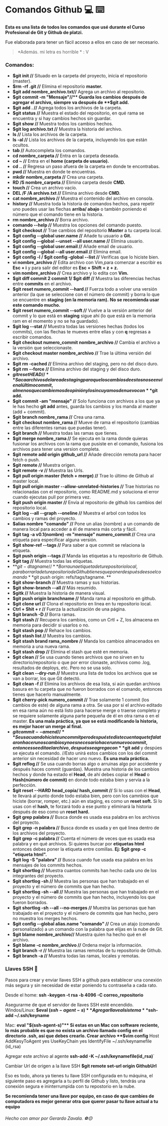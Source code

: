 # Comandos Github 💻 ⌨️

**Esta es una lista de todos los comandos que usé durante el Curso Profesional de Git y Github de platzi.**

Fue elaborada para tener un fácil acceso a ellos en caso de ser necesario.

 >*Además. mi letra es horrible  *  : V
 
 ### Comandos:
 - **$git  init //** Situado en la carpeta del proyecto, inicia el repositorio (master).
 - **$rm -rf .git //** Elimina el repositorio **master.**
 - **$git add nombre_archivo.txt//** Agrega un archivo al repositorio.
 - **$git commit -m "Mensaje"//** Guarda los cambios después de agregar el archivo, siempre va después de **$git add.**
 - **$git add . //** Agrega todos los archivos de la carpeta.
 - **$git status //** Muestra el estado del repositorio, en qué rama se encuentra y si hay cambios hechos sin guardar.
 - **$git show //** Muestra todos los cambios hechos.
 - **$git log archivo.txt //** Muestra la historia del archivo.
 - **ls //** Lista los archivos de la carpeta.
 - **ls -al //** Lista los archivos de la carpeta, incluyendo los que están ocultos.
 - **tab //** Autocompleta los comandos.
 - **cd nombre_carpeta //** Entra en la carpeta deseada.
 - **cd ~ //** Entra en el **home (carpeta de usuario).**
 - **cd .. //** Regresa un paso afuera de la carpeta en donde te encontrabas.
 - **pwd //** Muestra en donde te encuentras.
 - **mkdir nombre_carpeta //** Crea una carpeta.
 - **RD /S nombre_carpeta //** Elimina carpeta desde **CMD.**
 - **touch //** Crea un archivo vacío.
 - **DEL /F /A archivo.txt //** Elimina archivo desde **CMD.**
 - **cat nombre_archivo //** Muestra el contenido del archivo en consola.
 - **history //** Muestra toda la historia de comandos hechos, para repetir uno puedes usar las flechas **arriba/ abajo** o también poniendo el número que el comando tiene en la historia.
 - **rm nombre_archivo //** Borra archivo.
 - **comando --help //** Muestra los opciones del comando puesto.
 - **$git checkout //** Trae cambios del repositorio **Master** a tu carpeta local.
 - **$git config  --global user.name //** Añade tu usuario a **Git.**
 - **$git config --global --unset --all user.name //** Elimina usuario.
 - **$git config --global user.email //** Añade email de usuario.
 - **$git config --global --all user.email //** Elimina email.
 - **$git config -l / $git config -global --list //** Verificas que lo hiciste bien.
 - **vi nombre_archivo //** Edita archivo con Vim,para comenzar a escribir es **Esc + i** y para salir del editor es **Esc + Shift + z + z.**
 - **vim nombre_archivo //**  Crea archivo y lo edita con **Vim.**
 - **$git diff commit 2 commit 1/ $git diff //** Muestra las diferencias hechas entre **commits** en el archivo.
 - **$git reset numero_commit --hard //** Fuerza todo a volver una versión anterior (la que se seleccione con el número de commit) y borra lo que se encuentre en **staging (en la memoria ram).**
 **No se recomienda usar este comando mucho.**
 - **$git reset numero_commit --soft  //** Vuelve a la versión anterior del commit y lo que está en **staging** sigue ahí (lo que está en la memoria ram en el momento y no se ha guardado).
 - **$git log --stat //** Muestra todas las versiones hechas (todos los commits), con las flechas te mueves entre ellas y con **q** regresas a escribir comandos.
 - **$git checkout numero_commit nombre_archivo //** Cambia el archivo a la versión que seleccionaste.
 - **$git checkout master nombre_archivo //** Trae la última versión del archivo.
 - **$git rm -cached //** Elimina archivo del staging, pero no del disco duro.
 - **$git rm --force //** Elimina archivo del staging y del disco duro.
 - **$git reset HEAD //** Saca archivos del area de staging para que los cambios de estos no se envien al último commit, al menos que cambiemos de opinión y los incuyamos de nuevo con **$git add.**
 - **$git commit -am "mensaje" //** Solo funciona con archivos a los que ya le has hecho **git add** antes, guarda los cambios y los manda al master  (add + commit).
 - **$git branch nombre_rama //** Crea una rama.
 - **$git checkout nombre_rama //** Mueve de rama el repositorio (cambias entre las diferentes ramas que puedas tener).
 - **$git branch //** Muestra todas las ramas que tienes.
 - **$git merge nombre_rama //** Se ejecuta en la rama donde quieras fusionar los archivos con la rama que pusiste en el comando, fusiona los archivos para tener una version completa.
 - **$git remote add origin github_url //** Añade dirección remota para hacer fetch o push.
 - **$git remote //** Muestra origen.
 - **$git remote -v //** Muestra las Urls.
 - **$git pull origin master (fetch + merge) //** Trae lo último de Github al master local.
 - **$git pull origin master --allow-unrelated-histories //** Trae historias no relacionadas con el repositorio, como README.md y soluciona el error cuando ejecutas pull por primera vez.
 - **$git push origin master //** Envía al repositorio de github los cambios del repositorio local.
 - **$git log --all --graph --oneline //** Muestra el arbol con todos los cambios y ramas del proyecto.
 - **$alias nombre "comando" //** Pone un alias (nombre) a un comando de manera local para acceder a él de manera más corta y fácil.
 - **$git tag -a v0.1(nombre) -m "mensaje" numero_commit //** Crea una etiqueta para especificar alguna versión.
 - **$git show-ref --tags //** Para saber a que commit se relaciona la etiqueta.
 - **$git push origin --tags //** Manda las etiquetas a tu repositorio de Github.
 - **$git tag //** Muestra todas las etiquetas.
 - **$git -d tagname //** Borra una etiqueta de tu repositorio local, para borrarla de tu repositorio de Github tienes que poner después de eso el comando **$git  push origin: refs/tags/tagname. **
 - **$git show-branch //** Muestra ramas y sus historias.
 - **$git show-branch --all //** Más resumido.
 - **$gitk //** Muestra la historia de manera visual.
 - **$git push origin branchname //** Manda rama al repositorio en github.
 - **$git clone url //** Clona el repositorio en linea en tu repositorio local.
 - **Ctrl + Shit + r //** Fuerza la actualización de una página.
 - **$git branch -D //** Borra ramas.
 - **$git stash //** Recupera los cambios, como un Crtl + Z, los almacena en memoria para decidir si usarlos o no.
 - **$git stash pop //** Rehace los cambios.
 - **$git stash list //** Muestra los cambios.
 - **$git stash brand rama_nombre //** Manda los cambios almacenados en memoria a una nueva rama.
 - **$git stash drop //** Elimina el stash que esté en memoria.
 - **$git clean //** Se usa cuando tienes archivos que no sirven en tu directorio/repositorio o que por error clonaste, archivos como .log, resultados de deploys, etc.
 Pero no se usa solo.
 - **$git clean --dry-run //** Muestra una lista de todos los archivos que se van a borrar, los que Git detectó.
 - **$git clean -f //** Elimina los archivos de esa lista, si aún quedan archivos basura en tu carpeta que no fueron borrados con el comando, entonces tienes que hacerlo manualmente.
 - **$git cherry-pick numero_commit //** Trae solamente 1 commit (los cambios de este) de alguna rama a otra.
 Se usa por si el archivo editado en esa rama aún no está listo para hacerse merge o traerse completo y se requiere solamente alguna parte pequeña de él en otra rama o en el master.
**Es una mala práctica, ya que se está modificando la historia, es mejor hacer un merge al final.**
- **$git commit --amend //** Se usa cuando hiciste un commit pero después te diste cuenta que te falataron hacer unos cambios y no es necesario hacer un nuevo commit, entonces se edita el archivo, después se agrega con **$git add** y despúes se ejecuta el comando. //Esto unirá estos cambios con los del commit anterior sin necesidad de hacer uno nuevo. **Es una mala práctica.**
- **$git reflog //** Se usa cuando borras algo o arruinas algo por accidente y después haces commit (guardas). Muestra una historia de los cambios hechos y donde ha estado el **Head**, de ahí debes copiar el **Head** o **Hash(número de commit)** en donde todo estaba bien y servía a la perfección.
- **$git reset --HARD head_copia/ hash_commit //** Si lo usas con el **Head**, te llevará al punto donde todo estaba bien, pero con los camnbios que hiciste (borrar, romper, etc.) aún en staging, es como un **reset soft.**
Si lo usas con el **hash**, te forzará todo a ese punto y eliminará la historia después de eso como un **reset hard.**
- **$git grep palabra //** Busca donde es usada esa palabra en los archivos del proyecto.
- **$git grep -n palabra //** Busca donde es usada y en qué linea dentro de los archivos del proyecto.
- **$git grep -c palabra //** Cuenta el número de veces que es usada esa palabra y en qué archivos. Si quieres burcar por **etiquetas html** entonces debes poner la etiqueta entre comillas. **Ej: $git grep -c "etiqueta html".**
- **$git log -S "palabra" //** Busca cuando fue usada esa palabra en los mensajes de los commits hechos.
- **$git shortlog //** Muestra cuantos commits han hecho cada uno de los integrantes del proyecto.
- **$git shortlog -sh //** Muestra las personas que han trabajado en el proyecto y el número de commits que han hecho.
- **$git shortlog -sh --all //** Muestra las personas que han trabajado en el proyecto y el número de commits que han hecho, incluyendo los que fueron borrados.
- **$git shortlog -sh --all --no-merges //** Muestra las personas que han trabajado en el proyecto y el número de commits que han hecho, pero no muestra los merges hechos.
- **$git config --global alias.name "comando" //** Crea un atajo (comando personalizado) a un comando con la palabra que elijas en la nube de Git.
- **$git blame nombre_archivo//** Muestra quíen ha hecho qué en el archivo.
- **$git blame -c nombre_archivo //** Ordena mejor la información.
- **$git branch -r //** Muestra las ramas remotas de tu repositorio de Github.
- **$git branch -a //** Muestra todas las ramas, locales y remotas.

### Llaves SSH 🔑 

Pasos para crear y enviar llaves SSH a github para establecer una conexión más segura y sin necesidad de estar poniendo tu contraseña a cada rato.

Desde el home:
**ssh -keygen -t rsa -b 4096 -C correo_repositorio**

Asegurarme de que el servidor de llaves SSH esté encendido.
Windos/Linux:
**$eval $(ssh-agent-s)**
Agregar llave al sistema
**$ssh-add ~/.ssh/keyname**

Mac:
**eval "$(ssh-agent-s)"**
Si estas en un Mac con software reciente, lo más probable es que no exista un archivo llamado config en el directorio .ssh, así que debes crearlo.
Crear archivo
**$vim config**
				Host
				AddKesyToAgent yes
				UseKeyChain yes
				IdentifyFile ~/.ssh/keynamefile (id_rsa)

Agregar este archivo al agente
**ssh-add -K ~/.ssh/keynamefile(id_rsa)**`


Cambiar Url de origen a la llave SSH
**$git remote set-url origin GithubUrl**

Eso es todo, ahora ya tienes tu llave SSH configurada en tu máquina, el siguiente paso es agregarla a tu perfil de Github y listo, tendrás una conexión segura e ininterrumpida con tu repostorio en la nube.

**Se recomienda tener una llave por equipo, en caso de que cambies de computadora es mejor generar otra que querer pasar tu llave actual a tu equipo**
 

 ###### Hecho con amor por Gerardo Zavala. ⚽️🟡
 
 
 






